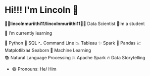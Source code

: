 # Hi!!! I'm Lincoln 👊

**👨‍💻lincolnmuriithi11/lincolnmuriithi11👨‍💻**  Data Scientist
🧠Im a student
 
🌱 I’m currently learning 

  🐍 Python
  🥞 SQL
  ˃_ Command Line
  📉 Tableau
  ✨ Spark
  🐼 Pandas 
  📈 Matplotlib 
  📊 Seaborn 
  🤖 Machine Learning  
  📚 Natural Language Processing 
  💥 Apache Spark 
  🔥 Data Storytelling 
- 😄 Pronouns: He/ Him 

